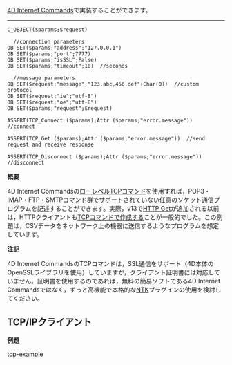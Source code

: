 
[4D Internet Commands](http://doc.4d.com/4Dv15/4D-Internet-Commands/15/4D-Internet-Commands.100-2397788.ja.html)で実装することができます。

---

```
C_OBJECT($params;$request)

  //connection parameters
OB SET($params;"address";"127.0.0.1")
OB SET($params;"port";7777)
OB SET($params;"isSSL";False)
OB SET($params;"timeout";10)  //seconds

  //message parameters
OB SET($request;"message";"123,abc,456,def"+Char(0))  //custom protocol
OB SET($request;"ie";"utf-8")
OB SET($request;"oe";"utf-8")
OB SET($params;"request";$request)

ASSERT(TCP_Connect ($params);Attr ($params;"error.message"))  //connect

ASSERT(TCP_Get ($params);Attr ($params;"error.message"))  //send request and receive response

ASSERT(TCP_Disconnect ($params);Attr ($params;"error.message"))  //disconnect
```

**概要**

4D Internet Commandsの[ローレベルTCPコマンド](http://doc.4d.com/4Dv15/4D-Internet-Commands/15/Low-Level-Routines-Overview.300-2397929.ja.html)を使用すれば，POP3・IMAP・FTP・SMTPコマンド群でサポートされていない任意のソケット通信プログラムを記述することができます。実際，v13で[HTTP Get](http://doc.4d.com/4Dv15/4D/15/HTTP-Get.301-2007235.ja.html)が追加される以前は，HTTPクライアントも[TCPコマンドで作成する](http://kb.4d.com/assetid=39384)ことが一般的でした。この例題は，CSVデータをネットワーク上の機器に送信するようなプログラムを想定しています。

**注記**

4D Internet CommandsのTCPコマンドは，SSL通信をサポート（4D本体のOpenSSLライブラリを使用）していますが，クライアント証明書には対応していません。証明書を使用するのであれば，無料の簡易ソフトである4D Internet Commandsではなく，ずっと高機能で本格的な[NTK](https://www.pluggers.nl/product/ntk-plugin/)プラグインの使用を検討してください。

TCP/IPクライアント
---


**例題**

[tcp-example](https://github.com/4D-JP/tcp-example)
